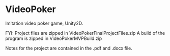 # VideoPoker
Imitation video poker game, Unity2D.

FYI:
Project files are zipped in VideoPokerFinalProjectFiles.zip
A build of the program is zipped in VideoPokerMVPBuild.zip

Notes for the project are contained in the .pdf and .docx file. 
